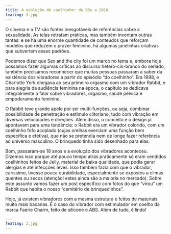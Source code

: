 ```yaml
---
title: A evolução do coelhinho: de 90s a 2016
featimg: 3.jpg
---
```

O cinema e a TV são fontes inesgotáveis de referências sobre a sexualidade. As telas retratam práticas, mas também inventam outras tantas: e se há uma enorme quantidade de conteúdos que reforçam modelos que reduzem o prazer feminino, há algumas janelinhas criativas que subvertem esses padrões.

Podemos dizer que Sex and the city foi um marco no tema e, embora hoje possamos fazer algumas críticas ao discurso hetero-cis-branco do seriado, também precisamos reconhecer que muitas pessoas passaram a saber da existência dos vibradores a partir do episódio “do coelhinho“. Era 1998, e Charlotte York chegava ao seu primeiro orgasmo com um vibrador Rabbit, e para alegria da audiência feminina na época, o capítulo se dedicava integralmente a falar sobre vibradores, orgasmo, saúde pélvica e empoderamento feminino.

O Rabbit teve grande apelo por ser multi-funções, ou seja, combinar possibilidade de penetração e estímulo clitoriano, tudo com vibração em diversas velocidades e direções. Além disso, o conceito e o design já apontavam para uma tendência: o Rabbit era um vibrador colorido, com um coelhinho fofo acoplado (cujas orelhas exerciam uma função bem específica e efetiva), que não se pretendia nem de longe fazer referência ao universo masculino. O brinquedo tinha sido desenhado para elas.

Bom, passaram-se 18 anos e a evolução dos vibradores aconteceu. Dizemos isso porque até pouco tempo atrás praticamente só eram vendidos coelhinhos feitos de Jelly, material de baixa qualidade, que podia gerar alergias e até infecções leves. Isso também fazia com que o vibrador, caríssimo, tivesse pouca durabilidade, especialmente se expostos a climas quentes ou secos (atenção! estes ainda são a maioria no mercado). Sobre este assunto vamos fazer um post específico com fotos do que “virou” um Rabbit que habita o nosso “cemitério de brinquedinhos”. 

Hoje, já existem vibradores com a mesma estrutura e feitos de materiais muito mais bacanas. É o caso do vibrador com estimulador em coelho da marca Faerie Charm, feito de silicone e ABS. Além de tudo, é lindo!

```yml
---
featimg: 3.jpg
---
```
